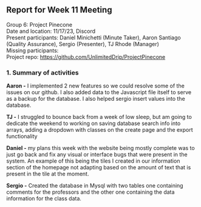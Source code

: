 ## **Report for Week 11 Meeting**

Group 6: Project Pinecone\
Date and location: 11/17/23, Discord\
Present participants: Daniel Minichetti (Minute Taker), Aaron Santiago (Quality Assurance), Sergio (Presenter), TJ Rhode (Manager)\
Missing participants:\
Project repo: <https://github.com/UnlimitedDrip/ProjectPinecone>


### **1. Summary of activities**

**Aaron -** I implemented 2 new features so we could resolve some of the issues on our github. I also added data to the Javascript file itself to serve as a backup for the database. I also helped sergio insert values into the database.

**TJ -** I struggled to bounce back from a week of low sleep, but am going to dedicate the weekend to working on saving database search info into arrays, adding a dropdown with classes on the create page and the export functionality

**Daniel -** my plans this week with the website being mostly complete was to just go back and fix any visual or interface bugs that were present in the system. An example of this being the tiles I created in our information section of the homepage not adapting based on the amount of text that is present in the tile at the moment. 

**Sergio -** Created the database in Mysql with two tables one containing comments for the professors and the other one containing the data information for the class data.
